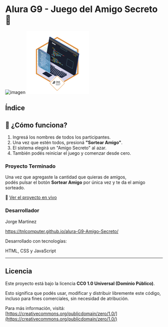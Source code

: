 # Alura G9 - Juego del Amigo Secreto 🎁

<img width="2288" height="1272" alt="imagen" src="https://github.com/user-attachments/assets/c71bdea8-6311-43e6-a1f8-e4624b74a45b" />

<img width="200" height="200" alt="imagen" src="https://github.com/TnlComputer/alura-G9-Amigo-Secreto/blob/main/Insignia%20Challwnge%20Sorteo%20Amigo%20-%2026-07-2025.webp" />

## Índice

## 🧩 ¿Cómo funciona?

1. Ingresá los nombres de todos los participantes.  
2. Una vez que estén todos, presioná **"Sortear Amigo"**.  
3. El sistema elegirá un "Amigo Secreto" al azar.  
4. También podés reiniciar el juego y comenzar desde cero.

### Proyecto Terminado

Una vez que agregaste la cantidad que quieras de amigos,  
podés pulsar el botón **Sortear Amigo** por única vez y te da el amigo sorteado.

🔗 [Ver el proyecto en vivo](https://tnlcomputer.github.io/alura-G9-Amigo-Secreto/)

### Desarrollador

Jorge Martinez

https://tnlcomputer.github.io/alura-G9-Amigo-Secreto/

Desarrollado con tecnologías:

HTML, CSS y JavaScript

---

## Licencia

Este proyecto está bajo la licencia **CC0 1.0 Universal (Dominio Público)**.

Esto significa que podés usar, modificar y distribuir libremente este código, incluso para fines comerciales, sin necesidad de atribución.

Para más información, visitá:  
[https://creativecommons.org/publicdomain/zero/1.0/](https://creativecommons.org/publicdomain/zero/1.0/)

   

  

    
